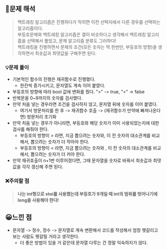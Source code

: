 ## 🔎문제 해석

> 백트래킹 알고리즘은 진행하다가 막히면 이전 선택지에서 다른 경우를 선택하는 알고리즘이다.  
> 부등호문제와 백트래킹 알고리즘은 결이 비슷하다고 생각해서 백트래킹 알고리즘을 선택해서 풀었고, 문제 알고리즘 분류도 그러하다!  
> 백트래킹을 진행하면서 문제의 조건(모든 숫자는 딱 한번만, 부등호의 방향)을 생각하면서 최솟값과 최댓값을 구해주면 된다.

### 💡문제 풀이

-   기본적인 함수의 진행은 재귀함수로 진행했다.
    -   한칸씩 증가시키고, 문자열도 계속 이어 붙였다.
-   부등호의 방향에 따라 bool 값에 변화를 줬다. ">" -> true, "<" -> false
-   반복문을 0~9까지의 숫자를 검사했다.
-   만약 처음 넣는 경우라면 조건을 검사하지 않고, 문자열 뒤에 숫자를 이어 붙였다.
    -   여기서 방문처리를 한 후 -> 재귀함수 호출 -> (재귀함수가 만약에 빠져나온다면) 방문처리 초기화
-   만약 처음 넣는 경우가 아니라면, 부등호와 해당 숫자가 이미 사용되었는지에 대한 검사를 해줘야 한다.
    -   부등호의 방향이 > 라면, 지금 뽑으려는 숫자와, 이 전 숫자의 대소관계를 비교해서, 뽑으려는 숫자가 더 작아야 한다.
    -   부등호의 방향이 < 라면, 지금 뽑으려는 숫자와 , 이 전 숫자의 대소관계를 비교해서, 뽑으려는 숫자가 더 커야 한다.
-   만약 재귀호출이 n+1번 이루어졌다면, 그때 문자열을 숫자로 바꿔서 최솟값과 최댓값을 각각 갱신해 주면 된다.

### ❌주의할 점

> #### **나는 int형으로 stoi를 사용했는데 부등호가 9개일 때 int의 범위를 벗어나기에 long을 사용해야 한다!**

## 😀느낀 점

-   문자열 -> 정수, 정수 -> 문자열로 계속 변환해서 코드를 작성해서 엄청 헷갈리고 보는 사람도 헷갈릴 거라고 생각한다.
    -   더 좋은 방법이 있을 거 같은데 문자열 다루는 건 정말 익숙하지가 않다.
